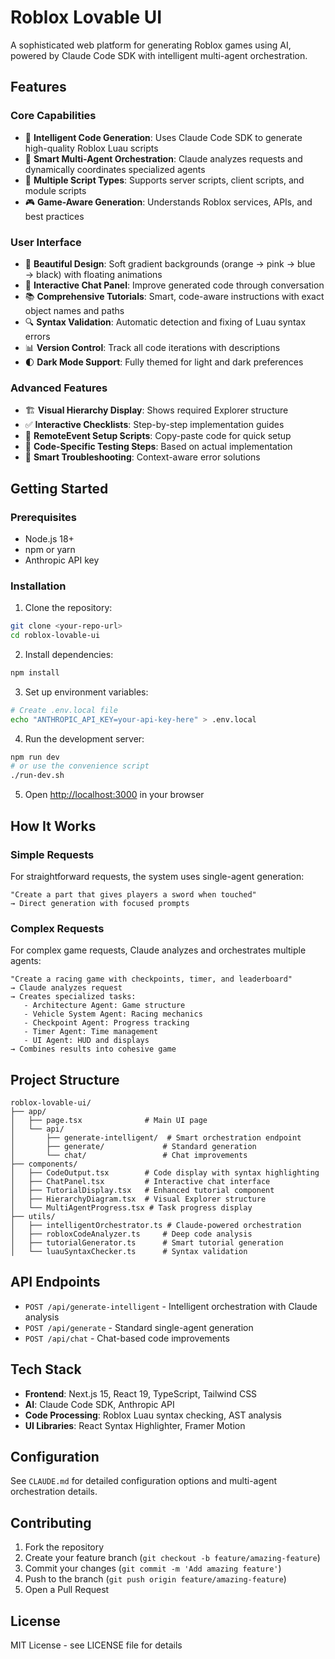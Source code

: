 # Roblox Lovable UI

A sophisticated web platform for generating Roblox games using AI, powered by Claude Code SDK with intelligent multi-agent orchestration.

## Features

### Core Capabilities
- 🤖 **Intelligent Code Generation**: Uses Claude Code SDK to generate high-quality Roblox Luau scripts
- 🧠 **Smart Multi-Agent Orchestration**: Claude analyzes requests and dynamically coordinates specialized agents
- 📝 **Multiple Script Types**: Supports server scripts, client scripts, and module scripts
- 🎮 **Game-Aware Generation**: Understands Roblox services, APIs, and best practices

### User Interface
- 🎨 **Beautiful Design**: Soft gradient backgrounds (orange → pink → blue → black) with floating animations
- 💬 **Interactive Chat Panel**: Improve generated code through conversation
- 📚 **Comprehensive Tutorials**: Smart, code-aware instructions with exact object names and paths
- 🔍 **Syntax Validation**: Automatic detection and fixing of Luau syntax errors
- 📊 **Version Control**: Track all code iterations with descriptions
- 🌓 **Dark Mode Support**: Fully themed for light and dark preferences

### Advanced Features
- 🏗️ **Visual Hierarchy Display**: Shows required Explorer structure
- ✅ **Interactive Checklists**: Step-by-step implementation guides
- 🔌 **RemoteEvent Setup Scripts**: Copy-paste code for quick setup
- 🧪 **Code-Specific Testing Steps**: Based on actual implementation
- 🔧 **Smart Troubleshooting**: Context-aware error solutions

## Getting Started

### Prerequisites
- Node.js 18+ 
- npm or yarn
- Anthropic API key

### Installation

1. Clone the repository:
```bash
git clone <your-repo-url>
cd roblox-lovable-ui
```

2. Install dependencies:
```bash
npm install
```

3. Set up environment variables:
```bash
# Create .env.local file
echo "ANTHROPIC_API_KEY=your-api-key-here" > .env.local
```

4. Run the development server:
```bash
npm run dev
# or use the convenience script
./run-dev.sh
```

5. Open [http://localhost:3000](http://localhost:3000) in your browser

## How It Works

### Simple Requests
For straightforward requests, the system uses single-agent generation:
```
"Create a part that gives players a sword when touched"
→ Direct generation with focused prompts
```

### Complex Requests
For complex game requests, Claude analyzes and orchestrates multiple agents:
```
"Create a racing game with checkpoints, timer, and leaderboard"
→ Claude analyzes request
→ Creates specialized tasks:
   - Architecture Agent: Game structure
   - Vehicle System Agent: Racing mechanics
   - Checkpoint Agent: Progress tracking
   - Timer Agent: Time management
   - UI Agent: HUD and displays
→ Combines results into cohesive game
```

## Project Structure

```
roblox-lovable-ui/
├── app/
│   ├── page.tsx              # Main UI page
│   └── api/
│       ├── generate-intelligent/  # Smart orchestration endpoint
│       ├── generate/             # Standard generation
│       └── chat/                 # Chat improvements
├── components/
│   ├── CodeOutput.tsx        # Code display with syntax highlighting
│   ├── ChatPanel.tsx         # Interactive chat interface
│   ├── TutorialDisplay.tsx   # Enhanced tutorial component
│   ├── HierarchyDiagram.tsx  # Visual Explorer structure
│   └── MultiAgentProgress.tsx # Task progress display
├── utils/
│   ├── intelligentOrchestrator.ts # Claude-powered orchestration
│   ├── robloxCodeAnalyzer.ts     # Deep code analysis
│   ├── tutorialGenerator.ts      # Smart tutorial generation
│   └── luauSyntaxChecker.ts      # Syntax validation
```

## API Endpoints

- `POST /api/generate-intelligent` - Intelligent orchestration with Claude analysis
- `POST /api/generate` - Standard single-agent generation
- `POST /api/chat` - Chat-based code improvements

## Tech Stack

- **Frontend**: Next.js 15, React 19, TypeScript, Tailwind CSS
- **AI**: Claude Code SDK, Anthropic API
- **Code Processing**: Roblox Luau syntax checking, AST analysis
- **UI Libraries**: React Syntax Highlighter, Framer Motion

## Configuration

See `CLAUDE.md` for detailed configuration options and multi-agent orchestration details.

## Contributing

1. Fork the repository
2. Create your feature branch (`git checkout -b feature/amazing-feature`)
3. Commit your changes (`git commit -m 'Add amazing feature'`)
4. Push to the branch (`git push origin feature/amazing-feature`)
5. Open a Pull Request

## License

MIT License - see LICENSE file for details